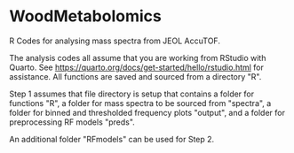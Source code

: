 # WoodMetabolomics
R Codes for analysing mass spectra from JEOL AccuTOF.

The analysis codes all assume that you are working from RStudio with Quarto. See https://quarto.org/docs/get-started/hello/rstudio.html for assistance.
All functions are saved and sourced from a directory "R".

Step 1 assumes that file directory is setup that contains a folder for functions "R", a folder for mass spectra to be sourced from "spectra", a folder for binned and thresholded frequency plots "output", and a folder for preprocessing RF models "preds". 

An additional folder "RFmodels" can be used for Step 2. 
